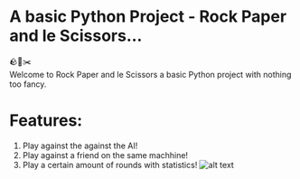 # A basic Python Project - Rock Paper and le Scissors...
🪨📄✂️
<br>
Welcome to Rock Paper and le Scissors a basic Python project with nothing  too fancy.
<br>
# Features:
1. Play against the against the AI!<br>
2. Play against a friend on the same machhine!<br>
3. Play a certain amount of rounds with statistics!
![alt text](https://i.imgur.com/0Fmnxzz.png)